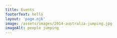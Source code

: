 ```yaml
---
title: Events
footerText: hello
layout: 'page.njk'
image: /assets/images/2014-australia-jumping.jpg
imageAlt: people jumping
---
```

